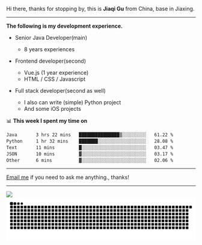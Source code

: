 Hi there, thanks for stopping by, this is **Jiaqi Gu** from China, base in Jiaxing.

---

**The following is my development experience.**

- Senior Java Developer(main)
  - 8 years experiences

- Frontend developer(second)
  - Vue.js (1 year experience)
  - HTML / CSS / Javascript
  
- Full stack developer(second as well)
  - I also can write (simple) Python project
  - And some iOS projects

📊 **This week I spent my time on**
<!--START_SECTION:waka-->

```txt
Java       3 hrs 22 mins   ███████████████▒░░░░░░░░░   61.22 %
Python     1 hr 32 mins    ███████░░░░░░░░░░░░░░░░░░   28.08 %
Text       11 mins         █░░░░░░░░░░░░░░░░░░░░░░░░   03.47 %
JSON       10 mins         ▓░░░░░░░░░░░░░░░░░░░░░░░░   03.17 %
Other      6 mins          ▓░░░░░░░░░░░░░░░░░░░░░░░░   02.06 %
```

<!--END_SECTION:waka-->

---

[Email me](mailto:htk2klwgr@mozmail.com?subject=Hiring_from_GitHub) if you need to ask me anything., thanks!

---

![]( https://visitor-badge.glitch.me/badge?page_id=githubgujiaqi)
![]( https://github.com/droid-Q/droid-Q/raw/output/github-contribution-grid-snake.svg#gh-dark-mode-only)
